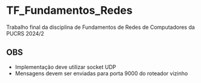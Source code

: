 # TF_Fundamentos_Redes

Trabalho final da disciplina de Fundamentos de Redes de Computadores da PUCRS 2024/2

## OBS

- Implementação deve utilizar socket UDP
- Mensagens devem ser enviadas para porta 9000 do roteador vizinho
